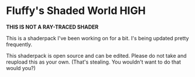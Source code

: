 <h1>Fluffy's Shaded World HIGH</h1>

<strong>THIS IS NOT A RAY-TRACED SHADER</strong>

This is a shaderpack I've been working on for a bit. I's being updated pretty frequently.

This shaderpack is open source and can be edited. Please do not take and reupload this as your own. (That's stealing. You wouldn't want to do that would you?)
